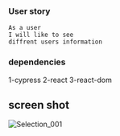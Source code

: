 
### User story
```
As a user 
I will like to see 
diffrent users information 
```

### dependencies

1-cypress
2-react
3-react-dom

## screen shot
![Selection_001](https://user-images.githubusercontent.com/59358386/123332232-87ecd300-d540-11eb-86a4-6c0d59aff297.png)
